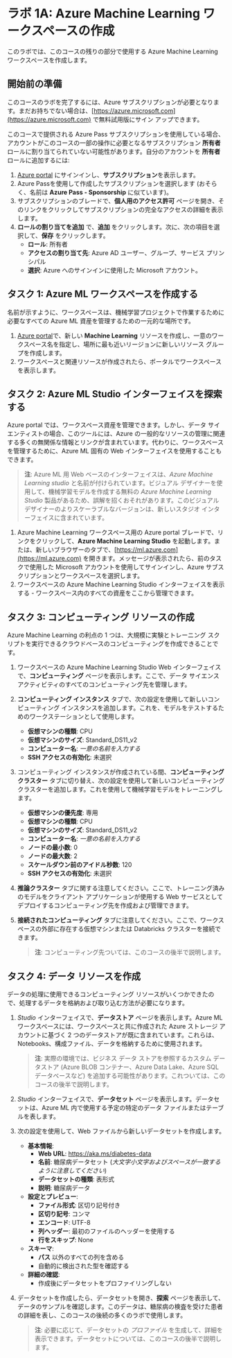 ﻿# ラボ 1A: Azure Machine Learning ワークスペースの作成

このラボでは、このコースの残りの部分で使用する Azure Machine Learning ワークスペースを作成します。

## 開始前の準備

このコースのラボを完了するには、Azure サブスクリプションが必要となります。まだお持ちでない場合は、[https://azure.microsoft.com](https://azure.microsoft.com) で無料試用版にサイン アップできます。

このコースで提供される Azure Pass サブスクリプションを使用している場合、アカウントがこのコースの一部の操作に必要となるサブスクリプション **所有者** ロールに割り当てられていない可能性があります。自分のアカウントを **所有者** ロールに追加するには:

1. [Azure portal](https://portal.azure.com) にサインインし、**サブスクリプション**を表示します。
2. Azure Passを使用して作成したサブスクリプションを選択します (おそらく、名前は **Azure Pass - Sponsorship** に似ています)。
3. サブスクリプションのブレードで、**個人用のアクセス許可** ページを開き、そのリンクをクリックしてサブスクリプションの完全なアクセスの詳細を表示します。
4. **ロールの割り当てを追加** で、**追加** をクリックします。次に、次の項目を選択して、**保存** をクリックします。
    - **ロール**: 所有者
    - **アクセスの割り当て先**: Azure AD ユーザー、グループ、サービス プリンシパル
    - **選択**: Azure へのサインインに使用した Microsoft アカウント。

## タスク 1: Azure ML ワークスペースを作成する

名前が示すように、ワークスペースは、機械学習プロジェクトで作業するために必要なすべての Azure ML 資産を管理するための一元的な場所です。

1. [Azure portal](https://portal.azure.com)で、新しい **Machine Learning** リソースを作成し、一意のワークスペース名を指定し、場所に最も近いリージョンに新しいリソース グループを作成します。
2. ワークスペースと関連リソースが作成されたら、ポータルでワークスペースを表示します。

## タスク 2: Azure ML Studio インターフェイスを探索する

Azure portal では、ワークスペース資産を管理できます。しかし、データ サイエンティストの場合、このツールには、Azure の一般的なリソースの管理に関連する多くの無関係な情報とリンクが含まれています。代わりに、ワークスペースを管理するために、Azure ML 固有の Web インターフェイスを使用することもできます。

> **注**: Azure ML 用 Web ベースのインターフェイスは、*Azure Machine Learning studio* と名前が付けられています。ビジュアル デザイナーを使用して、機械学習モデルを作成する無料の *Azure Machine Learning Studio* 製品があるため、誤解を招くおそれがあります。このビジュアル デザイナーのよりスケーラブルなバージョンは、新しいスタジオ インターフェイスに含まれています。

1. Azure Machine Learning ワークスペース用の Azure portal ブレードで、リンクをクリックして、**Azure Machine Learning Studio** を起動します。または、新しいブラウザーのタブで、[https://ml.azure.com](https://ml.azure.com) を開きます。メッセージが表示されたら、前のタスクで使用した Microsoft アカウントを使用してサインインし、Azure サブスクリプションとワークスペースを選択します。
2. ワークスペースの Azure Machine Learning Studio インターフェイスを表示する - ワークスペース内のすべての資産をここから管理できます。

## タスク 3: コンピューティング リソースの作成

Azure Machine Learning の利点の 1 つは、大規模に実験とトレーニング スクリプトを実行できるクラウドベースのコンピューティングを作成できることです。

1. ワークスペースの Azure Machine Learning Studio Web インターフェイスで、**コンピューティング** ページを表示します。ここで、データ サイエンス アクティビティのすべてのコンピューティング先を管理します。
2. **コンピューティング インスタンス** タブで、次の設定を使用して新しいコンピューティング インスタンスを追加します。これを、モデルをテストするためのワークステーションとして使用します。
    - **仮想マシンの種類**: CPU
    - **仮想マシンのサイズ**: Standard_DS11_v2
    - **コンピューター名**: *一意の名前を入力する*
    - **SSH アクセスの有効化**: 未選択
3. コンピューティング インスタンスが作成されている間、**コンピューティング クラスター** タブに切り替え、次の設定を使用して新しいコンピューティング クラスターを追加します。これを使用して機械学習モデルをトレーニングします。
    - **仮想マシンの優先度**: 専用
    - **仮想マシンの種類**: CPU
    - **仮想マシンのサイズ**: Standard_DS11_v2
    - **コンピューター名**: *一意の名前を入力する*
    - **ノードの最小数**: 0
    - **ノードの最大数**: 2
    - **スケールダウン前のアイドル秒数**: 120
    - **SSH アクセスの有効化**: 未選択
4. **推論クラスター** タブに関する注意してください。ここで、トレーニング済みのモデルをクライアント アプリケーションが使用する Web サービスとしてデプロイするコンピューティング先を作成および管理できます。
5. **接続されたコンピューティング** タブに注意してください。ここで、ワークスペースの外部に存在する仮想マシンまたは Databricks クラスターを接続できます。

    > **注**: コンピューティング先ついては、このコースの後半で説明します。

## タスク 4: データ リソースを作成

データの処理に使用できるコンピューティング リソースがいくつかできたので、処理するデータを格納および取り込む方法が必要になります。

1. *Studio* インターフェイスで、**データストア** ページを表示します。Azure ML ワークスペースには、ワークスペースと共に作成された Azure ストレージ アカウントに基づく 2 つのデータストアが既に含まれています。これらは、Notebooks、構成ファイル、データを格納するために使用されます。

   > **注**: 実際の環境では、ビジネス データ ストアを参照するカスタム データストア (Azure BLOB コンテナー、Azure Data Lake、Azure SQL データベースなど) を追加する可能性があります。これついては、このコースの後半で説明します。

2. *Studio* インターフェイスで、**データセット** ページを表示します。データセットは、Azure ML 内で使用する予定の特定のデータ ファイルまたはテーブルを表します。
3. 次の設定を使用して、Web ファイルから新しいデータセットを作成します。
    * **基本情報**:
        * **Web URL**: https://aka.ms/diabetes-data
        * **名前**: 糖尿病データセット (*大文字小文字およびスペースが一致するように注意してください*)
        * **データセットの種類**: 表形式
        * **説明**: 糖尿病データ
    * **設定とプレビュー**:
        * **ファイル形式**: 区切り記号付き
        * **区切り記号**: コンマ
        * **エンコード**: UTF-8
        * **列ヘッダー**: 最初のファイルのヘッダーを使用する
        * **行をスキップ**: None
    * **スキーマ**:
        * **パス** 以外のすべての列を含める
        * 自動的に検出された型を確認する
    * **詳細の確認**:
        * 作成後にデータセットをプロファイリングしない
4. データセットを作成したら、データセットを開き、**探索** ページを表示して、データのサンプルを確認します。このデータは、糖尿病の検査を受けた患者の詳細を表し、このコースの後続の多くのラボで使用します。

    > **注**: 必要に応じて、データセットの *プロファイル* を生成して、詳細を表示できます。データセットについては、このコースの後半で説明します。
